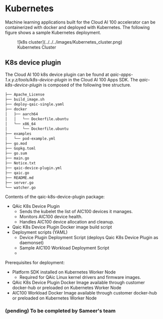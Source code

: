 # Kubernetes
Machine learning applications built for the Cloud AI 100 accelerator can be containerized with docker and deployed with Kubernetes. The following figure shows a sample Kubernetes deployment.

<figure markdown="span">
  ![k8s cluster](../../../images/Kubernetes_cluster.png)
  <figcaption>Kubernetes Cluster</figcaption>
</figure>

## K8s device plugin 

The Cloud AI 100 k8s device plugin can be found at *qaic-apps-1.x.y.z/tools/k8s-device-plugin* in the Cloud AI 100 Apps SDK. The *qaic-k8s-device-plugin* is composed of the following tree structure. 

```
├── Apache_License
├── build_image.sh
├── deploy-qaic-single.yaml
├── docker
│   ├── aarch64
│   │   └── Dockerfile.ubuntu
│   └── x86_64
│       └── Dockerfile.ubuntu
├── examples
│   └── pod-example.yml
├── go.mod
├── Gopkg.toml
├── go.sum
├── main.go
├── Notice.txt
├── qaic-device-plugin.yml
├── qaic.go
├── README.md
├── server.go
└── watcher.go

```

Contents of the qaic-k8s-device-plugin package:

- QAic K8s Device Plugin
    - Sends the kubelet the list of AIC100 devices it manages.
    - Monitors AIC100 device health.
    - Handles AIC100 device allocation and cleanup.
- Qaic K8s Device Plugin Docker image build script
- Deployment scripts (YAML)
    - Device Plugin Deployment Script (deploys Qaic K8s Device Plugin as daemonset)
    - Sample AIC100 Workload Deployment Script
    - 
    
Prerequisites for deployment:

- Platform SDK installed on Kubernetes Worker Node
    - Required for QAic Linux kernel drivers and firmware images.
- QAic K8s Device Plugin Docker Image available through customer docker-hub or preloaded on Kubernetes Worker Node
- AIC100 Workload Docker Image available through customer docker-hub or preloaded on Kubernetes Worker Node

### (pending) To be completed by Sameer's team
